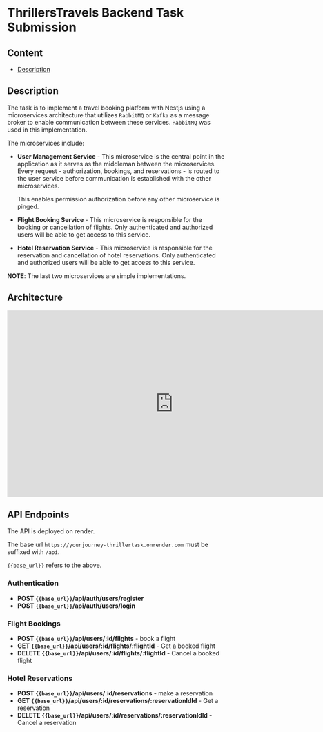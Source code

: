 # ThrillersTravels Backend Task Submission

## Content

- [Description](#description)

## Description

The task is to implement a travel booking platform with Nestjs using a microservices architecture that utilizes `RabbitMQ` or `Kafka` as a message broker to enable communication between these services. `RabbitMQ` was used in this implementation.

The microservices include:

- **User Management Service** - This microservice is the central point in the application as it serves as the middleman between the microservices. Every request - authorization, bookings, and reservations - is routed to the user service before communication is established with the other microservices.

  This enables permission authorization before any other microservice is pinged.

- **Flight Booking Service** -  This microservice is responsible for the booking or cancellation of flights. Only authenticated and authorized users will be able to get access to this service.

- **Hotel Reservation Service** -  This microservice is responsible for the reservation and cancellation of hotel reservations. Only authenticated and authorized users will be able to get access to this service.

**NOTE**: The last two microservices are simple implementations.

## Architecture

<iframe width="768" height="432" src="https://miro.com/app/live-embed/uXjVKLYmoO4=/?moveToViewport=-617,-308,1320,640&embedId=710158375176" frameborder="0" scrolling="no" allow="fullscreen; clipboard-read; clipboard-write" allowfullscreen></iframe>

## API Endpoints

The API is deployed on render.

The base url `https://yourjourney-thrillertask.onrender.com` must be suffixed with `/api`.

`{{base_url}}` refers to the above.

### Authentication

- **POST `{{base_url}}`/api/auth/users/register**
- **POST `{{base_url}}`/api/auth/users/login**

### Flight Bookings

- **POST `{{base_url}}`/api/users/:id/flights** - book a flight
- **GET `{{base_url}}`/api/users/:id/flights/:flightId** - Get a booked flight
- **DELETE `{{base_url}}`/api/users/:id/flights/:flightId** - Cancel a booked flight

### Hotel Reservations

- **POST `{{base_url}}`/api/users/:id/reservations** - make a reservation
- **GET `{{base_url}}`/api/users/:id/reservations/:reservationIdId** - Get a reservation
- **DELETE `{{base_url}}`/api/users/:id/reservations/:reservationIdId** - Cancel a reservation
